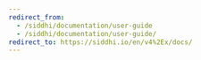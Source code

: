 ```yaml
---
redirect_from:
  - /siddhi/documentation/user-guide
  - /siddhi/documentation/user-guide/
redirect_to: https://siddhi.io/en/v4%2Ex/docs/
---
```


